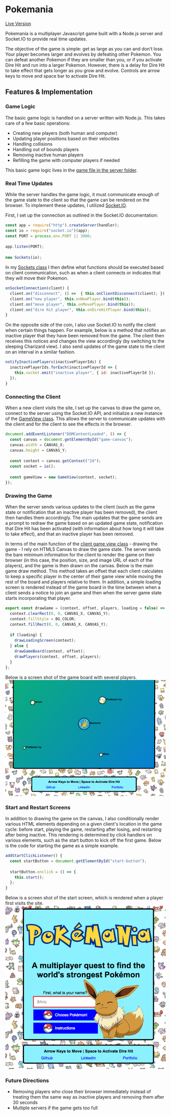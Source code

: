 # Pokemania

[Live Version](www.pokemania.site)

Pokemania is a multiplayer Javascript game built with a Node.js server and Socket.IO to provide real time updates.

The objective of the game is simple: get as large as you can and don't lose. Your player becomes larger and evolves by defeating other Pokemon. You can defeat another Pokemon if they are smaller than you, or if you activate Dire Hit and run into a larger Pokemon. However, there is a delay for Dire Hit to take effect that gets longer as you grow and evolve. Controls are arrow keys to move and space bar to activate Dire Hit.

## Features & Implementation

### Game Logic

The basic game logic is handled on a server written with Node.js. This takes care of a few basic operations:

* Creating new players (both human and computer)
* Updating player positions based on their velocities
* Handling collisions
* Handling out of bounds players
* Removing inactive human players
* Refilling the game with computer players if needed

This basic game logic lives in the [game file in the server folder](./server/game.js).

### Real Time Updates

While the server handles the game logic, it must communicate enough of the game state to the client so that the game can be rendered on the browser. To implement these updates, I utilized [Socket.IO](https://github.com/socketio/socket.io).

First, I set up the connection as outlined in the Socket.IO documentation:

```javascript
const app = require("http").createServer(handler);
const io = require("socket.io")(app);
const PORT = process.env.PORT || 3000;

app.listen(PORT);

new Sockets(io);
```

In my [Sockets class](./server/sockets.js) I then define what functions should be executed based on client communication, such as when a client connects or indicates that they will move their Pokemon.

```javascript
onSocketConnection(client) {
  client.on("disconnect", () =>  { this.onClientDisconnect(client); });
  client.on("new player", this.onNewPlayer.bind(this));
  client.on("move player", this.onMovePlayer.bind(this));
  client.on("dire hit player", this.onDireHitPlayer.bind(this));
}
```

On the opposite side of the coin, I also use Socket.IO to notify the client when certain things happen. For example, below is a method that notifies an inactive player that they have been removed from the game. The client then receives this notices and changes the view accordingly (by switching to the sleeping Charizard view). I also send updates of the game state to the client on an interval in a similar fashion.

```javascript
notifyInactivePlayers(inactivePlayerIds) {
  inactivePlayerIds.forEach(inactivePlayerId => {
    this.socket.emit("inactive player", { id: inactivePlayerId });
  });
}
```
### Connecting the Client

When a new client visits the site, I set up the canvas to draw the game on, connect to the server using the Socket.IO API, and initialize a new instance of the [GameView class](client/game_view.js). This allows the server to communicate updates with the client and for the client to see the effects in the browser.

```javascript
document.addEventListener("DOMContentLoaded", () => {
  const canvas = document.getElementById("game-canvas");
  canvas.width = CANVAS_X;
  canvas.height = CANVAS_Y;

  const context = canvas.getContext("2d");
  const socket = io();

  const gameView = new GameView(context, socket);
});
```

### Drawing the Game

When the server sends various updates to the client (such as the game state or notification that an inactive player has been removed), the client then handles them accordingly. The main updates that the game sends are a prompt to redraw the game based on an updated game state, notification that Dire Hit has been activated (with information about how long it will take to take effect), and that an inactive player has been removed.

In terms of the main function of the [client game view class](./client/game_view.js) - drawing the game - I rely on HTML5 Canvas to draw the game state. The server sends the bare minimum information for the client to render the game on their browser (in this case, the position, size, and image URL of each of the players), and the game is then drawn on the canvas. Below is the main game draw method. This method takes an offset that each client calculates to keep a specific player in the center of their game view while moving the rest of the board and players relative to them. In addition, a simple loading screen is rendered instead of the game board in the time between when a client sends a notice to join an game and then when the server game state starts incorporating that player.

```javascript
export const drawGame = (context, offset, players, loading = false) => {
  context.clearRect(0, 0, CANVAS_X, CANVAS_Y);
  context.fillStyle = BG_COLOR;
  context.fillRect(0, 0, CANVAS_X, CANVAS_Y);

  if (loading) {
    drawLoadingScreen(context);
  } else {
    drawGameBoard(context, offset);
    drawPlayers(context, offset, players);
  }
};
```

Below is a screen shot of the game board with several players.
![pokemania gameplay](./docs/gameplay.png)

### Start and Restart Screens

In addition to drawing the game on the canvas, I also conditionally render various HTML elements depending on a given client's location in the game cycle: before start, playing the game, restarting after losing, and restarting after being inactive. This rendering is determined by click handlers on various elements, such as the start button to kick off the first game. Below is the code for starting the game as a simple example.

```javascript
addStartClickListener() {
  const startButton = document.getElementById("start-button");

  startButton.onclick = () => {
    this.start();
  };
}
```

Below is a screen shot of the start screen, which is rendered when a player first visits the site.
![pokemania start screen](./docs/start_screen.png)

### Future Directions

* Removing players who close their browser immediately instead of treating them the same way as inactive players and removing them after 30 seconds
* Multiple servers if the game gets too full
